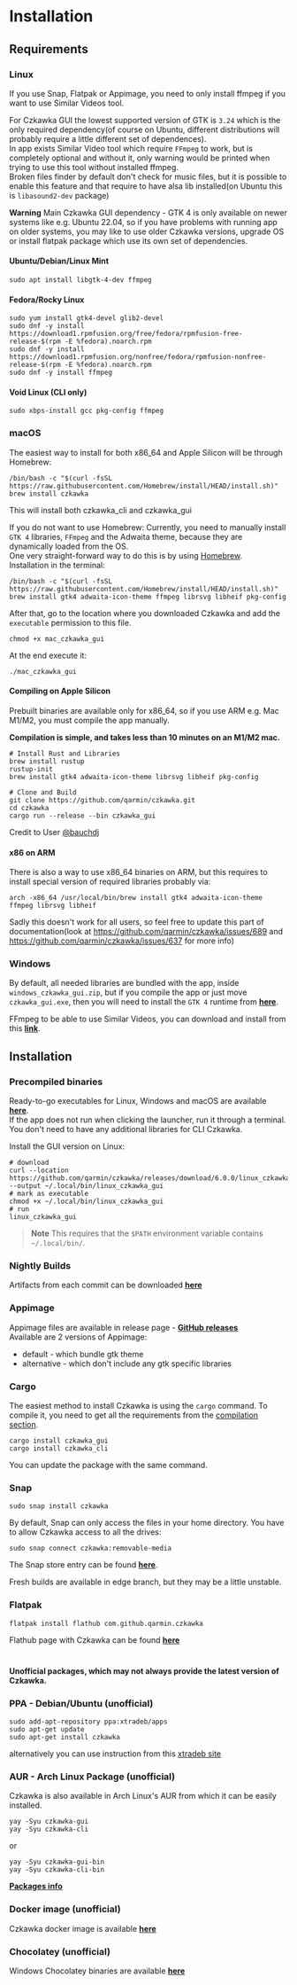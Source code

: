 # Installation
## Requirements
### Linux
If you use Snap, Flatpak or Appimage, you need to only install ffmpeg if you want to use Similar Videos tool.

For Czkawka GUI the lowest supported version of GTK is `3.24` which is the only required dependency(of course on Ubuntu, different distributions will probably require a little different set of dependences).  
In app exists Similar Video tool which require `FFmpeg` to work, but is completely optional and without it, only warning would be printed when trying to use this tool without installed ffmpeg.  
Broken files finder by default don't check for music files, but it is possible to enable this feature and that require to have alsa lib installed(on Ubuntu this is `libasound2-dev` package)

**Warning**
Main Czkawka GUI dependency - GTK 4 is only available on newer systems like e.g. Ubuntu 22.04, so if you have problems with running app on older systems, you may like to use older Czkawka versions, upgrade OS or install flatpak package which use its own set of dependencies.

#### Ubuntu/Debian/Linux Mint
```
sudo apt install libgtk-4-dev ffmpeg
```
#### Fedora/Rocky Linux
```
sudo yum install gtk4-devel glib2-devel
sudo dnf -y install https://download1.rpmfusion.org/free/fedora/rpmfusion-free-release-$(rpm -E %fedora).noarch.rpm
sudo dnf -y install https://download1.rpmfusion.org/nonfree/fedora/rpmfusion-nonfree-release-$(rpm -E %fedora).noarch.rpm
sudo dnf -y install ffmpeg
```
#### Void Linux (CLI only)
```
sudo xbps-install gcc pkg-config ffmpeg
```

### macOS
The easiest way to install for both x86_64 and Apple Silicon will be through Homebrew:
```shell
/bin/bash -c "$(curl -fsSL https://raw.githubusercontent.com/Homebrew/install/HEAD/install.sh)"
brew install czkawka
```
This will install both czkawka_cli and czkawka_gui

If you do not want to use Homebrew:
Currently, you need to manually install `GTK 4` libraries, `FFmpeg` and the Adwaita theme, because they are dynamically loaded from the OS.  
One very straight-forward way to do this is by using [Homebrew](https://brew.sh/).  
Installation in the terminal:
```shell
/bin/bash -c "$(curl -fsSL https://raw.githubusercontent.com/Homebrew/install/HEAD/install.sh)"
brew install gtk4 adwaita-icon-theme ffmpeg librsvg libheif pkg-config
```
After that, go to the location where you downloaded Czkawka and add the `executable` permission to this file.
```shell
chmod +x mac_czkawka_gui
```
At the end execute it:
```shell
./mac_czkawka_gui
```
#### Compiling on Apple Silicon
Prebuilt binaries are available only for x86_64, so if you use ARM e.g. Mac M1/M2, you must compile the app manually.  

**Compilation is simple, and takes less than 10 minutes on an M1/M2 mac.**

```
# Install Rust and Libraries
brew install rustup
rustup-init
brew install gtk4 adwaita-icon-theme librsvg libheif pkg-config
```
```
# Clone and Build
git clone https://github.com/qarmin/czkawka.git
cd czkawka
cargo run --release --bin czkawka_gui
```
Credit to User [@bauchdj](https://github.com/bauchdj)

#### x86 on ARM
There is also a way to use x86_64 binaries on ARM, but this requires to install special version of required libraries probably via:
```shell
arch -x86_64 /usr/local/bin/brew install gtk4 adwaita-icon-theme ffmpeg librsvg libheif
```
Sadly this doesn't work for all users, so feel free to update this part of documentation(look at https://github.com/qarmin/czkawka/issues/689 and https://github.com/qarmin/czkawka/issues/637 for more info)


### Windows
By default, all needed libraries are bundled with the app, inside `windows_czkawka_gui.zip`, but if you compile the app or just move `czkawka_gui.exe`, then you will need to install the `GTK 4`
runtime from [**here**](https://github.com/tschoonj/GTK-for-Windows-Runtime-Environment-Installer/releases).

FFmpeg to be able to use Similar Videos, you can download and install from this [**link**](https://ffmpeg.org/).

## Installation
### Precompiled binaries
Ready-to-go executables for Linux, Windows and macOS are available [**here**](https://github.com/qarmin/czkawka/releases/).  
If the app does not run when clicking the launcher, run it through a terminal.  
You don't need to have any additional libraries for CLI Czkawka.

Install the GUI version on Linux:

```shell
# download
curl --location https://github.com/qarmin/czkawka/releases/download/6.0.0/linux_czkawka_gui --output ~/.local/bin/linux_czkawka_gui
# mark as executable
chmod +x ~/.local/bin/linux_czkawka_gui
# run
linux_czkawka_gui
```

>**Note** This requires that the `$PATH` environment variable contains `~/.local/bin/`.

### Nightly Builds
Artifacts from each commit can be downloaded [**here**](https://github.com/qarmin/czkawka/actions)

### Appimage
Appimage files are available in release page - [**GitHub releases**](https://github.com/qarmin/czkawka/releases/)  
Available are 2 versions of Appimage:
- default - which bundle gtk theme
- alternative - which don't include any gtk specific libraries

### Cargo
The easiest method to install Czkawka is using the `cargo` command. To compile it, you need to get all the
requirements from the [compilation section](Compilation.md).
```
cargo install czkawka_gui
cargo install czkawka_cli
```
You can update the package with the same command.

### Snap
```
sudo snap install czkawka
```
By default, Snap can only access the files in your home directory. You have to allow Czkawka access to all the drives:

```
sudo snap connect czkawka:removable-media
```

The Snap store entry can be found [**here**](https://snapcraft.io/czkawka).

Fresh builds are available in edge branch, but they may be a little unstable.

### Flatpak
```
flatpak install flathub com.github.qarmin.czkawka
```
Flathub page with Czkawka can be found [**here**](https://flathub.org/apps/details/com.github.qarmin.czkawka)

#
#

**Unofficial packages, which may not always provide the latest version of Czkawka.**

### PPA - Debian/Ubuntu (unofficial)
```
sudo add-apt-repository ppa:xtradeb/apps
sudo apt-get update
sudo apt-get install czkawka
```

alternatively you can use instruction from this [xtradeb site](https://xtradeb.net/wiki/how-to-install-applications-from-this-web-site/)

### AUR - Arch Linux Package (unofficial)
Czkawka is also available in Arch Linux's AUR from which it can be easily installed.
```
yay -Syu czkawka-gui
yay -Syu czkawka-cli
```
or
```
yay -Syu czkawka-gui-bin
yay -Syu czkawka-cli-bin
```

[**Packages info**](https://aur.archlinux.org/packages/?O=0&SeB=nd&K=czkawka&outdated=&SB=n&SO=a&PP=50&do_Search=Go)

### Docker image (unofficial)
Czkawka docker image is available [**here**](https://github.com/jlesage/docker-czkawka)

### Chocolatey (unofficial)
Windows Chocolatey binaries are available [**here**](https://community.chocolatey.org/packages/czkawka)
